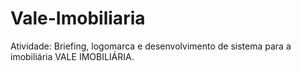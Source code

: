# Vale-Imobiliaria
Atividade: Briefing, logomarca e desenvolvimento de sistema para a imobiliária VALE IMOBILIÁRIA.
